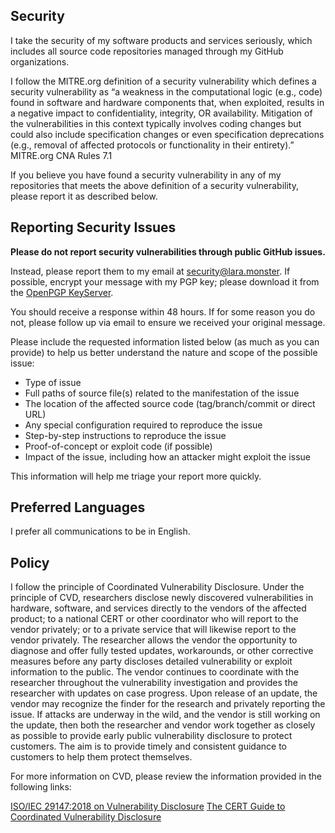 ## Security

I take the security of my software products and services seriously, which includes all source code repositories managed through my GitHub organizations.

I follow the MITRE.org definition of a security vulnerability which defines a security vulnerability as “a weakness in the computational logic (e.g., code) found in software and hardware components that, when exploited, results in a negative impact to confidentiality, integrity, OR availability. Mitigation of the vulnerabilities in this context typically involves coding changes but could also include specification changes or even specification deprecations (e.g., removal of affected protocols or functionality in their entirety).” MITRE.org CNA Rules  7.1

If you believe you have found a security vulnerability in any of my repositories that meets the above definition of a security vulnerability, please report it as described below.

## Reporting Security Issues

**Please do not report security vulnerabilities through public GitHub issues.**

Instead, please report them to my email at [security@lara.monster](mailto:security@lara.monster).  If possible, encrypt your message with my PGP key; please download it from the [OpenPGP KeyServer](https://keys.openpgp.org/search?q=81D47E3F9532443C7FB434FC09C07175CDDA832C++).

You should receive a response within 48 hours. If for some reason you do not, please follow up via email to ensure we received your original message.

Please include the requested information listed below (as much as you can provide) to help us better understand the nature and scope of the possible issue:

  * Type of issue
  * Full paths of source file(s) related to the manifestation of the issue
  * The location of the affected source code (tag/branch/commit or direct URL)
  * Any special configuration required to reproduce the issue
  * Step-by-step instructions to reproduce the issue
  * Proof-of-concept or exploit code (if possible)
  * Impact of the issue, including how an attacker might exploit the issue

This information will help me triage your report more quickly.

## Preferred Languages

I prefer all communications to be in English.

## Policy

I follow the principle of Coordinated Vulnerability Disclosure. Under the principle of CVD, researchers disclose newly discovered vulnerabilities in hardware, software, and services directly to the vendors of the affected product; to a national CERT or other coordinator who will report to the vendor privately; or to a private service that will likewise report to the vendor privately. The researcher allows the vendor the opportunity to diagnose and offer fully tested updates, workarounds, or other corrective measures before any party discloses detailed vulnerability or exploit information to the public. The vendor continues to coordinate with the researcher throughout the vulnerability investigation and provides the researcher with updates on case progress. Upon release of an update, the vendor may recognize the finder for the research and privately reporting the issue. If attacks are underway in the wild, and the vendor is still working on the update, then both the researcher and vendor work together as closely as possible to provide early public vulnerability disclosure to protect customers. The aim is to provide timely and consistent guidance to customers to help them protect themselves.

For more information on CVD, please review the information provided in the following links:

[ISO/IEC 29147:2018 on Vulnerability Disclosure](https://www.iso.org/standard/72311.html)
[The CERT Guide to Coordinated Vulnerability Disclosure](https://insights.sei.cmu.edu/documents/1945/2017_003_001_503340.pdf)
